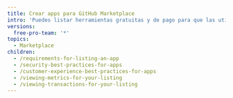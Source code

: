 ```yaml
---
title: Crear apps para GitHub Marketplace
intro: 'Puedes listar herramientas gratuitas y de pago para que las utilicen los desarrolladores en {% data variables.product.prodname_marketplace %}.'
versions:
  free-pro-team: '*'
topics:
  - Marketplace
children:
  - /requirements-for-listing-an-app
  - /security-best-practices-for-apps
  - /customer-experience-best-practices-for-apps
  - /viewing-metrics-for-your-listing
  - /viewing-transactions-for-your-listing
---
```


